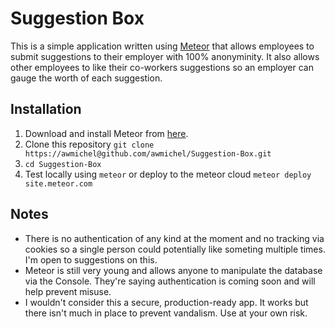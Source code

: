 Suggestion Box
==============
This is a simple application written using [Meteor](http://meteor.com/) that allows employees to submit suggestions to their employer with 100% anonyminity. It also allows other employees to like their co-workers suggestions so an employer can gauge the worth of each suggestion.

Installation
------------
1. Download and install Meteor from [here](http://docs.meteor.com/#quickstart).
2. Clone this repository `git clone https://awmichel@github.com/awmichel/Suggestion-Box.git`
3. `cd Suggestion-Box`
4. Test locally using `meteor` or deploy to the meteor cloud `meteor deploy site.meteor.com`

Notes
-----
* There is no authentication of any kind at the moment and no tracking via cookies so a single person could potentially like someting multiple times. I'm open to suggestions on this.
* Meteor is still very young and allows anyone to manipulate the database via the Console. They're saying authentication is coming soon and will help prevent misuse.
* I wouldn't consider this a secure, production-ready app. It works but there isn't much in place to prevent vandalism. Use at your own risk.